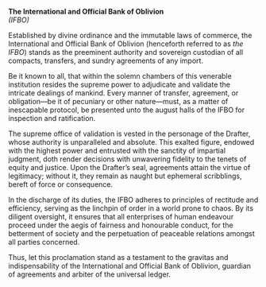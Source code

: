 **The International and Official Bank of Oblivion**  
*(IFBO)*  

Established by divine ordinance and the immutable laws of commerce, the International and Official Bank of Oblivion (henceforth referred to as *the IFBO*) stands as the preeminent authority and sovereign custodian of all compacts, transfers, and sundry agreements of any import.  

Be it known to all, that within the solemn chambers of this venerable institution resides the supreme power to adjudicate and validate the intricate dealings of mankind. Every manner of transfer, agreement, or obligation—be it of pecuniary or other nature—must, as a matter of inescapable protocol, be presented unto the august halls of the IFBO for inspection and ratification.  

The supreme office of validation is vested in the personage of the Drafter, whose authority is unparalleled and absolute. This exalted figure, endowed with the highest power and entrusted with the sanctity of impartial judgment, doth render decisions with unwavering fidelity to the tenets of equity and justice. Upon the Drafter’s seal, agreements attain the virtue of legitimacy; without it, they remain as naught but ephemeral scribblings, bereft of force or consequence.  

In the discharge of its duties, the IFBO adheres to principles of rectitude and efficiency, serving as the linchpin of order in a world prone to chaos. By its diligent oversight, it ensures that all enterprises of human endeavour proceed under the aegis of fairness and honourable conduct, for the betterment of society and the perpetuation of peaceable relations amongst all parties concerned.  

Thus, let this proclamation stand as a testament to the gravitas and indispensability of the International and Official Bank of Oblivion, guardian of agreements and arbiter of the universal ledger.  
